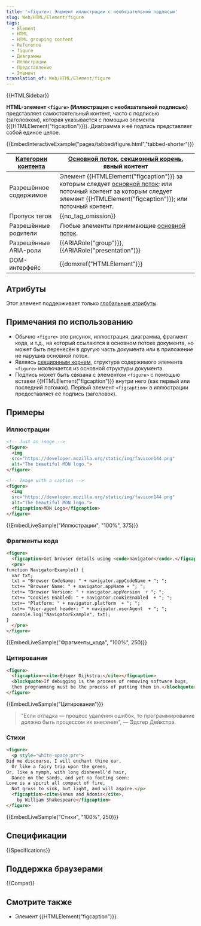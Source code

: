 ```yaml
---
title: '<figure>: Элемент иллюстрации с необязательной подписью'
slug: Web/HTML/Element/figure
tags:
  - Element
  - HTML
  - HTML grouping content
  - Reference
  - figure
  - Диаграммы
  - Иллюстрации
  - Представление
  - Элемент
translation_of: Web/HTML/Element/figure
---
```


{{HTMLSidebar}}

**HTML-элемент `<figure>` (Иллюстрация с необязательной подписью)** представляет самостоятельный контент, часто с подписью (заголовком), которая указывается с помощью элемента ({{HTMLElement("figcaption")}}). Диаграмма и её подпись представляет собой единое целое.

{{EmbedInteractiveExample("pages/tabbed/figure.html","tabbed-shorter")}}

| [Категории контента](/ru/docs/Web/Guide/HTML/Content_categories) | [Основной поток](/ru/docs/Web/Guide/HTML/Content_categories#Основной_поток), [секционный корень](/ru/docs/Web/Guide/HTML/Content_categories#Прочие_модели_контента), явный контент                                                                               |
| ---------------------------------------------------------------- | ------------------------------------------------------------------------------------------------------------------------------------------------------------------------------------------------------------------------------------------------------------------------------------------------------- |
| Разрешённое содержимое                                           | Элемент {{HTMLElement("figcaption")}} за которым следует [основной поток](/ru/docs/Web/Guide/HTML/Content_categories#Основной_поток); или поточный контент за которым следует элемент {{HTMLElement("figcaption")}}; или поточный контент. |
| Пропуск тегов                                                    | {{no_tag_omission}}                                                                                                                                                                                                                                                                                |
| Разрешённые родители                                             | Любые элементы принимающие [основной поток](/ru/docs/Web/Guide/HTML/Content_categories#Основной_поток).                                                                                                                                                          |
| Разрешённые ARIA-роли                                            | {{ARIARole("group")}}, {{ARIARole("presentation")}}                                                                                                                                                                                                                                      |
| DOM-интерфейс                                                    | {{domxref("HTMLElement")}}                                                                                                                                                                                                                                                                    |

## Атрибуты

Этот элемент поддерживает только [глобальные атрибуты](/ru/docs/Web/HTML/Общие_атрибуты).

## Примечания по использованию

- Обычно `<figure>` это рисунок, иллюстрация, диаграмма, фрагмент кода, и т.д., на который ссылаются в основном потоке документа, но может быть перенесён в другую часть документа или в приложение не нарушив основной поток.
- Являясь [секционным корнем](/ru/docs/Web/Guide/HTML/Content_categories#Прочие_модели_контента), структура содержимого элемента `<figure>` исключается из основной структуры документа.
- Подпись может быть связана с элементом `<figure>` с помощью вставки {{HTMLElement("figcaption")}} внутри него (как первый или последний потомок). Первый элемент `<figcaption>` в иллюстрации предоставляет её подпись (заголовок).

## Примеры

### Иллюстрации

```html
<!-- Just an image -->
<figure>
  <img
  src="https://developer.mozilla.org/static/img/favicon144.png"
  alt="The beautiful MDN logo.">
</figure>

<!-- Image with a caption -->
<figure>
  <img
  src="https://developer.mozilla.org/static/img/favicon144.png"
  alt="The beautiful MDN logo.">
  <figcaption>MDN Logo</figcaption>
</figure>
```

{{EmbedLiveSample("Иллюстрации", "100%", 375)}}

### Фрагменты кода

```html
<figure>
  <figcaption>Get browser details using <code>navigator</code>.</figcaption>
  <pre>
function NavigatorExample() {
  var txt;
  txt = "Browser CodeName: " + navigator.appCodeName + "; ";
  txt+= "Browser Name: " + navigator.appName + "; ";
  txt+= "Browser Version: " + navigator.appVersion  + "; ";
  txt+= "Cookies Enabled: " + navigator.cookieEnabled  + "; ";
  txt+= "Platform: " + navigator.platform  + "; ";
  txt+= "User-agent header: " + navigator.userAgent  + "; ";
  console.log("NavigatorExample", txt);
}
  </pre>
</figure>
```

{{EmbedLiveSample("Фрагменты_кода", "100%", 250)}}

### Цитирования

```html
<figure>
  <figcaption><cite>Edsger Dijkstra:</cite></figcaption>
  <blockquote>If debugging is the process of removing software bugs,
  then programming must be the process of putting them in.</blockquote>
</figure>
```

{{EmbedLiveSample("Цитирования")}}

> "Если отладка — процесс удаления ошибок, то программирование должно быть процессом их внесения", — Эдсгер Дейкстра.

### Стихи

```html
<figure>
  <p style="white-space:pre">
Bid me discourse, I will enchant thine ear,
  Or like a fairy trip upon the green,
Or, like a nymph, with long dishevell'd hair,
  Dance on the sands, and yet no footing seen:
Love is a spirit all compact of fire,
  Not gross to sink, but light, and will aspire.</p>
  <figcaption><cite>Venus and Adonis</cite>,
    by William Shakespeare</figcaption>
</figure>
```

{{EmbedLiveSample("Стихи", "100%", 250)}}

## Спецификации

{{Specifications}}

## Поддержка браузерами

{{Compat}}

## Смотрите также

- Элемент {{HTMLElement("figcaption")}}.
